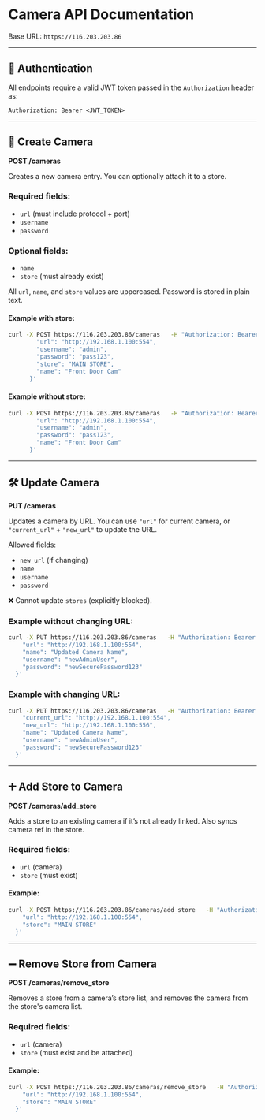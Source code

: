 
# Camera API Documentation

Base URL: `https://116.203.203.86`

---

## 🔐 Authentication

All endpoints require a valid JWT token passed in the `Authorization` header as:
```
Authorization: Bearer <JWT_TOKEN>
```

---

## 📸 Create Camera

**POST /cameras**

Creates a new camera entry. You can optionally attach it to a store.

### Required fields:
- `url` (must include protocol + port)
- `username`
- `password`

### Optional fields:
- `name`
- `store` (must already exist)

All `url`, `name`, and `store` values are uppercased. Password is stored in plain text.

#### Example with store:
```bash
curl -X POST https://116.203.203.86/cameras   -H "Authorization: Bearer <JWT_TOKEN>"   -H "Content-Type: application/json"   -d '{
        "url": "http://192.168.1.100:554",
        "username": "admin",
        "password": "pass123",
        "store": "MAIN STORE",
        "name": "Front Door Cam"
      }'
```

#### Example without store:
```bash
curl -X POST https://116.203.203.86/cameras   -H "Authorization: Bearer <JWT_TOKEN>"   -H "Content-Type: application/json"   -d '{
        "url": "http://192.168.1.100:554",
        "username": "admin",
        "password": "pass123",
        "name": "Front Door Cam"
      }'
```

---

## 🛠️ Update Camera

**PUT /cameras**

Updates a camera by URL. You can use `"url"` for current camera, or `"current_url"` + `"new_url"` to update the URL.

Allowed fields:
- `new_url` (if changing)
- `name`
- `username`
- `password`

❌ Cannot update `stores` (explicitly blocked).

### Example without changing URL:
```bash
curl -X PUT https://116.203.203.86/cameras   -H "Authorization: Bearer <JWT_TOKEN>"   -H "Content-Type: application/json"   -d '{
    "url": "http://192.168.1.100:554",
    "name": "Updated Camera Name",
    "username": "newAdminUser",
    "password": "newSecurePassword123"
  }'
```

### Example with changing URL:
```bash
curl -X PUT https://116.203.203.86/cameras   -H "Authorization: Bearer <JWT_TOKEN>"   -H "Content-Type: application/json"   -d '{
    "current_url": "http://192.168.1.100:554",
    "new_url": "http://192.168.1.100:556",
    "name": "Updated Camera Name",
    "username": "newAdminUser",
    "password": "newSecurePassword123"
  }'
```

---

## ➕ Add Store to Camera

**POST /cameras/add_store**

Adds a store to an existing camera if it’s not already linked. Also syncs camera ref in the store.

### Required fields:
- `url` (camera)
- `store` (must exist)

#### Example:
```bash
curl -X POST https://116.203.203.86/cameras/add_store   -H "Authorization: Bearer <JWT_TOKEN>"   -H "Content-Type: application/json"   -d '{
    "url": "http://192.168.1.100:554",
    "store": "MAIN STORE"
  }'
```

---

## ➖ Remove Store from Camera

**POST /cameras/remove_store**

Removes a store from a camera’s store list, and removes the camera from the store's camera list.

### Required fields:
- `url` (camera)
- `store` (must exist and be attached)

#### Example:
```bash
curl -X POST https://116.203.203.86/cameras/remove_store   -H "Authorization: Bearer <JWT_TOKEN>"   -H "Content-Type: application/json"   -d '{
    "url": "http://192.168.1.100:554",
    "store": "MAIN STORE"
  }'
```
